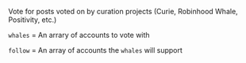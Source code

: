 Vote for posts voted on by curation projects (Curie, Robinhood Whale, Positivity, etc.)

`whales` = An arrary of accounts to vote with

`follow` = An array of accounts the `whales` will support

